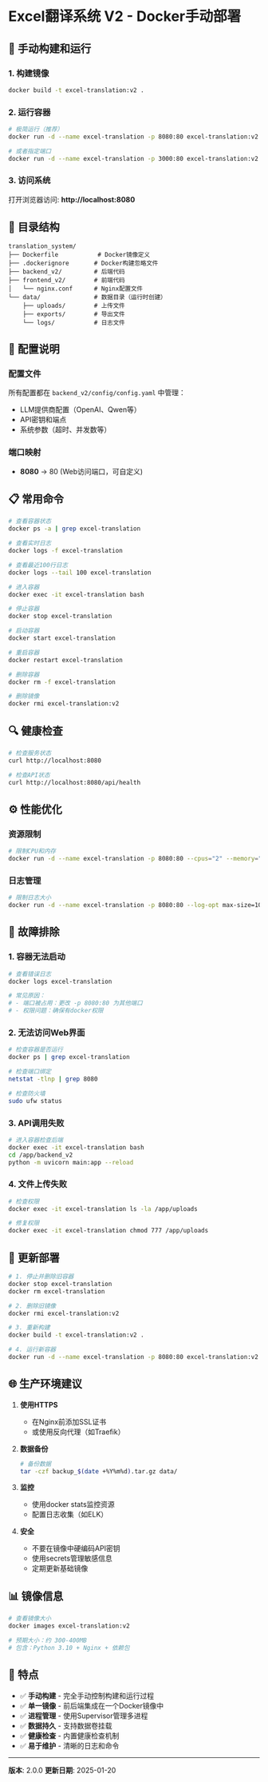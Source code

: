 # Excel翻译系统 V2 - Docker手动部署

## 🐳 手动构建和运行

### 1. 构建镜像

```bash
docker build -t excel-translation:v2 .
```

### 2. 运行容器

```bash
# 极简运行（推荐）
docker run -d --name excel-translation -p 8080:80 excel-translation:v2

# 或者指定端口
docker run -d --name excel-translation -p 3000:80 excel-translation:v2
```

### 3. 访问系统

打开浏览器访问: **http://localhost:8080**

## 📁 目录结构

```
translation_system/
├── Dockerfile           # Docker镜像定义
├── .dockerignore       # Docker构建忽略文件
├── backend_v2/         # 后端代码
├── frontend_v2/        # 前端代码
│   └── nginx.conf      # Nginx配置文件
└── data/               # 数据目录（运行时创建）
    ├── uploads/        # 上传文件
    ├── exports/        # 导出文件
    └── logs/           # 日志文件
```

## 🔧 配置说明

### 配置文件

所有配置都在 `backend_v2/config/config.yaml` 中管理：
- LLM提供商配置（OpenAI、Qwen等）
- API密钥和端点
- 系统参数（超时、并发数等）

### 端口映射

- **8080** → 80 (Web访问端口，可自定义)

## 📋 常用命令

```bash
# 查看容器状态
docker ps -a | grep excel-translation

# 查看实时日志
docker logs -f excel-translation

# 查看最近100行日志
docker logs --tail 100 excel-translation

# 进入容器
docker exec -it excel-translation bash

# 停止容器
docker stop excel-translation

# 启动容器
docker start excel-translation

# 重启容器
docker restart excel-translation

# 删除容器
docker rm -f excel-translation

# 删除镜像
docker rmi excel-translation:v2
```

## 🔍 健康检查

```bash
# 检查服务状态
curl http://localhost:8080

# 检查API状态
curl http://localhost:8080/api/health
```

## ⚙️ 性能优化

### 资源限制

```bash
# 限制CPU和内存
docker run -d --name excel-translation -p 8080:80 --cpus="2" --memory="2g" excel-translation:v2
```

### 日志管理

```bash
# 限制日志大小
docker run -d --name excel-translation -p 8080:80 --log-opt max-size=10m --log-opt max-file=3 excel-translation:v2
```

## 🐛 故障排除

### 1. 容器无法启动

```bash
# 查看错误日志
docker logs excel-translation

# 常见原因：
# - 端口被占用：更改 -p 8080:80 为其他端口
# - 权限问题：确保有docker权限
```

### 2. 无法访问Web界面

```bash
# 检查容器是否运行
docker ps | grep excel-translation

# 检查端口绑定
netstat -tlnp | grep 8080

# 检查防火墙
sudo ufw status
```

### 3. API调用失败

```bash
# 进入容器检查后端
docker exec -it excel-translation bash
cd /app/backend_v2
python -m uvicorn main:app --reload
```

### 4. 文件上传失败

```bash
# 检查权限
docker exec -it excel-translation ls -la /app/uploads

# 修复权限
docker exec -it excel-translation chmod 777 /app/uploads
```

## 🔄 更新部署

```bash
# 1. 停止并删除旧容器
docker stop excel-translation
docker rm excel-translation

# 2. 删除旧镜像
docker rmi excel-translation:v2

# 3. 重新构建
docker build -t excel-translation:v2 .

# 4. 运行新容器
docker run -d --name excel-translation -p 8080:80 excel-translation:v2
```

## 🌐 生产环境建议

1. **使用HTTPS**
   - 在Nginx前添加SSL证书
   - 或使用反向代理（如Traefik）

2. **数据备份**
   ```bash
   # 备份数据
   tar -czf backup_$(date +%Y%m%d).tar.gz data/
   ```

3. **监控**
   - 使用docker stats监控资源
   - 配置日志收集（如ELK）

4. **安全**
   - 不要在镜像中硬编码API密钥
   - 使用secrets管理敏感信息
   - 定期更新基础镜像

## 📊 镜像信息

```bash
# 查看镜像大小
docker images excel-translation:v2

# 预期大小：约 300-400MB
# 包含：Python 3.10 + Nginx + 依赖包
```

## 🎯 特点

- ✅ **手动构建** - 完全手动控制构建和运行过程
- ✅ **单一镜像** - 前后端集成在一个Docker镜像中
- ✅ **进程管理** - 使用Supervisor管理多进程
- ✅ **数据持久** - 支持数据卷挂载
- ✅ **健康检查** - 内置健康检查机制
- ✅ **易于维护** - 清晰的日志和命令

---

**版本**: 2.0.0
**更新日期**: 2025-01-20